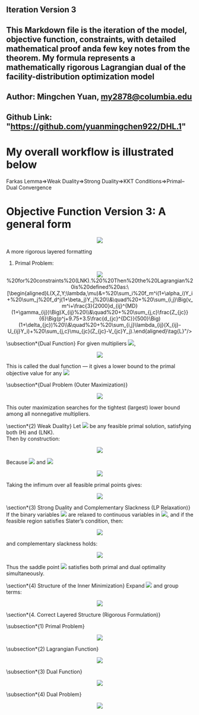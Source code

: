 ## Iteration Version 3
  
## This Markdown file is the iteration of the model, objective function, constraints, with detailed mathematical proof anda  few key notes from the theorem. My formula represents a mathematically rigorous Lagrangian dual of the facility-distribution optimization model
  
## Author: Mingchen Yuan, my2878@columbia.edu
## Github Link: "https://github.com/yuanmingchen922/DHL.1"
  
  
# My overall workflow is illustrated below 
Farkas Lemma⇒Weak Duality⇒Strong Duality⇒KKT Conditions⇒Primal–Dual Convergence
  
# Objective Function Version 3: A general form 
<p align="center"><img src="https://latex.codecogs.com/gif.latex?\boxed{\max_{\lambda,\mu%20\ge%200}%20\;%20\min_{X,Z,Y}%20\;\Bigg[\sum_i%20f_m^i(1+\alpha_i)Y_i+\sum_j%20f_d^j(1+\beta_j)Y_j+\sum_{i,j}\Big(v_m^i+\frac{3}{2000}d^{MD}_{ij}(1+\gamma_{ij})\Big)X_{ij}+\sum_{j,c}\frac{Z_{jc}}{6}\Big(p^j+9.75+3.5\frac{d^{DC}_{jc}}{500}\Big)(1+\delta_{jc})+\sum_{i,j}\lambda_{ij}(X_{ij}-U_{ij}Y_i)+\sum_{j,c}\mu_{jc}(Z_{jc}-V_{jc}Y_j)\Bigg]}"/></p>  
  
  
A more rigorous layered formatting 
1. Primal Problem:
<p align="center"><img src="https://latex.codecogs.com/gif.latex?\\min_{X,Z,Y}%20\quad%20&amp;%20f(X,Z,Y)%20\\\text{s.t.}%20\quad%20&amp;%20g_{ij}(X,Y)%20=%20X_{ij}%20-%20U_{ij}Y_i%20\le%200,%20\\&amp;%20h_{jc}(Z,Y)%20=%20Z_{jc}%20-%20V_{jc}Y_j%20\le%200.\<img src="https://latex.codecogs.com/gif.latex?$3.%20Lagrange%20Function:%20L(X,Z,Y;\lambda,\mu)&amp;amp;=%20f(X,Z,Y)+%20\sum_{i,j}%20\lambda_{ij}(X_{ij}%20-%20U_{ij}Y_i)+%20\sum_{j,c}%20\mu_{jc}(Z_{jc}%20-%20V_{jc}Y_j),%20\\&amp;amp;\text{where%20}%20\lambda_{ij},%20\mu_{jc}%20\ge%2003.%20Dual%20Function:%20G(\lambda,\mu)=%20\min_{X,Z,Y}%20\;%20L(X,Z,Y;\lambda,\mu).%20The%20dual%20function%20represents%20the%20minimum%20value%20of%20the%20Lagrangian%20for%20fixed%20multipliers(\lambda,\mu),%20and%20it%20provides%20a%20lower%20bound%20on%20the%20optimal%20value%20of%20the%20primal%20problem%20by%20the%20Weak%20Duality%20Theorem4.%20Dual%20Problem:%20\max_{\lambda,\mu%20\ge%200}%20\;%20G(\lambda,\mu)The%20dual%20problem%20seeks%20the%20tightest%20possible%20lower%20bound%20by%20optimizing%20over%20all%20nonnegative%20multipliers.Under%20convexity%20and%20Slater’s%20condition,%20strong%20duality%20holds:%20\min_{X,Z,Y}%20f(X,Z,Y)=%20\max_{\lambda,\mu%20\ge%200}%20G(\lambda,\mu)#%20Notations%20and%20Variablesi,j∈I:%20candidate%20manufacturing%20and%20distribution%20locationsc∈C:%20customersDecision%20Variables:%20Xij​≥0(flow of bottles from MFG i to DC j),%20Zjc​≥0(flow from DC j to customer c),%20Yi​,Yj​∈[0,1]%20(binary open/close decisions)Upper%20bounds:%20Uij​&amp;gt;0,%20Vjc​=Dc​&amp;gt;0%20used%20to%20replace%20the%20Big-MParameters:%20fmi​,fdj​,vmi​,dijMD​,djcDC​,pj%20include%20cost%20and%20transportationScenario%20coefficients:%20αi​,βj​,γij​,δjcMultiplier:%20λij​≥0%20​,μjc​≥0%20as%20a%20outer%20layer%20dual%20parametersContinuous%20variables%20must%20be%20non-negative,%20location%20variables%20must%20be%20binary#%20Constraints(Demand%20Satisfaction%20)%20∑​Zjc​=Dc​,%20∀c∈C,(Flow%20Balance)%20c∑​Zjc​=i∑​Xij​,%20∀j∈I,%20(Variable%20Domains)%20X,Z≥0,Yi​,Yj​∈{0,1}.(Linking%20Constraint%20needs%20to%20be%20relaxed)%20Xij​≤Uij​Yi​,Zjc​≤Vjc​YjNotes%20regarding%20Big-M%20constraints%20(linking%20Variable)Big-M%20linking%20constraints%20in%20Version%201%20stated%20the%20following:%20X_{ij}\le%20MY_i,%20Z_{jc}\le%20MY_j.%20In%20this%20version%20(Ver_3),%20I%20introduced%20Lagrangian%20Relaxation.%20The%20constraints%20are%20softened.%20It&amp;#39;s%20no%20longer%20considered%20a%20hard%20constraint%20in%20the%20inner%20problem.%20I%20multiply%20λij%20and%20μjc%20as%20stated%20below:%20\max\sum_{i,j}\lambda_{ij}(X_{ij}-U_{ij}Y_i)+\sum_{j,c}\mu_{jc}(Z_{jc}-V_{jc}Y_j)Then%20the%20max%20function%20penalized%20any%20violation%20of%20these%20constraints,%20making%20the%20inner%20problem%20easier%20to%20solve.%20Approaches%20through%20using%20fewer%20constraints%20and%20separable%20structure#%20The%20following%20parts%20show%20mathematical%20proof%20for%20several%20parts%20that%20need%20to%20be%20satisfied%20in%20order%20to%20find%20the%20optimum%20for%20all%20feasible%20solutionsAll%20variables%20and%20constraints%20are%20stated%20earlier.%20Denote%20hard%20constraints%201-3%20as%20H,%20and%20take%20the%20linking%20constraint%20in%20Lagrange%20to%20be%20relaxed,%20denote%20LKProof:%20The%20following%20consists%20of%20several%20parts%20Firstly,%20define%20the%20Lagrangian%20Function%20and%20the%20dual%20function\section*{1)%20Lagrangian%20and%20Dual%20Function}\subsection*{Lagrangian%20Function}Introduce%20nonnegative%20multipliers%20\(\lambda_{ij},%20\mu_{jc}%20\ge%200"/>%20for%20constraints%20(LNK).%20%20Then%20the%20Lagrangian%20is%20defined%20as:\[\begin{aligned}L(X,Z,Y;\lambda,\mu)&amp;=%20\sum_i%20f_m^i(1+\alpha_i)Y_i+%20\sum_j%20f_d^j(1+\beta_j)Y_j%20\\&amp;\quad%20+%20\sum_{i,j}\Big(v_m^i+\frac{3}{2000}d_{ij}^{MD}(1+\gamma_{ij})\Big)X_{ij}%20\\&amp;\quad%20+%20\sum_{j,c}\frac{Z_{jc}}{6}\Big(p^j+9.75+3.5\frac{d_{jc}^{DC}}{500}\Big)(1+\delta_{jc})%20\\&amp;\quad%20+%20\sum_{i,j}\lambda_{ij}(X_{ij}-U_{ij}Y_i)+%20\sum_{j,c}\mu_{jc}(Z_{jc}-V_{jc}Y_j).\end{aligned}\tag{L}"/></p>  
  
  
\subsection*{Dual Function}
For given multipliers <img src="https://latex.codecogs.com/gif.latex?\lambda,\mu"/>,
<p align="center"><img src="https://latex.codecogs.com/gif.latex?g(\lambda,\mu)=%20\inf_{(X,Z,Y)\text{%20s.t.%20}(H)}%20L(X,Z,Y;\lambda,\mu).\tag{g}"/></p>  
  
This is called the dual function — it gives a lower bound to the primal objective value for any <img src="https://latex.codecogs.com/gif.latex?\lambda,\mu\ge0."/>
  
\subsection*{Dual Problem (Outer Maximization)}
<p align="center"><img src="https://latex.codecogs.com/gif.latex?\max_{\lambda\ge0,\%20\mu\ge0}%20\;%20g(\lambda,\mu).\tag{D}"/></p>  
  
This outer maximization searches for the tightest (largest) lower bound among all nonnegative multipliers.
  
\section*{2) Weak Duality}
Let <img src="https://latex.codecogs.com/gif.latex?(\bar%20X,\bar%20Z,\bar%20Y)"/> be any feasible primal solution, satisfying both (H) and (LNK).  
Then by construction:
<p align="center"><img src="https://latex.codecogs.com/gif.latex?L(\bar%20X,\bar%20Z,\bar%20Y;\lambda,\mu)=%20\text{Cost}(\bar%20X,\bar%20Z,\bar%20Y)+%20\sum_{i,j}\lambda_{ij}(\bar%20X_{ij}-U_{ij}\bar%20Y_i)+%20\sum_{j,c}\mu_{jc}(\bar%20Z_{jc}-V_{jc}\bar%20Y_j)."/></p>  
  
Because <img src="https://latex.codecogs.com/gif.latex?\lambda,\mu\ge0"/> and <img src="https://latex.codecogs.com/gif.latex?\bar%20X_{ij}\le%20U_{ij}\bar%20Y_i,%20\bar%20Z_{jc}\le%20V_{jc}\bar%20Y_j,"/>
<p align="center"><img src="https://latex.codecogs.com/gif.latex?L(\bar%20X,\bar%20Z,\bar%20Y;\lambda,\mu)\le%20\text{Cost}(\bar%20X,\bar%20Z,\bar%20Y)."/></p>  
  
Taking the infimum over all feasible primal points gives:
<p align="center"><img src="https://latex.codecogs.com/gif.latex?\boxed{g(\lambda,\mu)\le%20p^*=\min_{(H),(LNK)}%20\text{Cost},\qquad\max_{\lambda,\mu\ge0}%20g(\lambda,\mu)\le%20p^*.}\tag{Weak%20Duality}"/></p>  
  
  
\section*{3) Strong Duality and Complementary Slackness (LP Relaxation)}
If the binary variables <img src="https://latex.codecogs.com/gif.latex?Y_i,%20Y_j"/> are relaxed to continuous variables in <img src="https://latex.codecogs.com/gif.latex?[0,1]"/>, and if the feasible region satisfies Slater’s condition, then:
<p align="center"><img src="https://latex.codecogs.com/gif.latex?\min_{(H),(LNK)}%20\text{Cost}=\max_{\lambda,\mu\ge0}%20g(\lambda,\mu)=L(X^*,Z^*,Y^*;\lambda^*,\mu^*),"/></p>  
  
and complementary slackness holds:
<p align="center"><img src="https://latex.codecogs.com/gif.latex?\lambda_{ij}^*(X_{ij}^*-U_{ij}Y_i^*)=0,\quad\mu_{jc}^*(Z_{jc}^*-V_{jc}Y_j^*)=0.\tag{CS}"/></p>  
  
Thus the saddle point <img src="https://latex.codecogs.com/gif.latex?(X^*,Z^*,Y^*;\lambda^*,\mu^*)"/> satisfies both primal and dual optimality simultaneously.
  
\section*{4) Structure of the Inner Minimization}
Expand <img src="https://latex.codecogs.com/gif.latex?L"/> and group terms:
<p align="center"><img src="https://latex.codecogs.com/gif.latex?\begin{aligned}L&amp;=\sum_i%20\Big(f_m^i(1+\alpha_i)-\sum_j\lambda_{ij}U_{ij}\Big)Y_i+\sum_j%20\Big(f_d^j(1+\beta_j)-\sum_c\mu_{jc}V_{jc}\Big)Y_j\\&amp;\quad+\sum_{i,j}\Big(v_m^i+\frac{3}{2000}d_{ij}^{MD}(1+\gamma_{ij})+\lambda_{ij}\Big)X_{ij}\\&amp;\quad+\sum_{j,c}\Big[\frac{1}{6}\Big(p^j+9.75+3.5\frac{d_{jc}^{DC}}{500}\Big)(1+\delta_{jc})+\mu_{jc}\Big]Z_{jc}.\end{aligned}\tag{Sep}"/></p>  
  
  
\section*{4. Correct Layered Structure (Rigorous Formulation)}
  
\subsection*{1) Primal Problem}
<p align="center"><img src="https://latex.codecogs.com/gif.latex?\begin{aligned}\min_{X,Z,Y}%20\quad%20&amp;%20f(X,Z,Y)%20\\\text{s.t.}%20\quad%20&amp;%20g_{ij}(X,Y)%20=%20X_{ij}%20-%20U_{ij}Y_i%20\le%200,%20\\&amp;%20h_{jc}(Z,Y)%20=%20Z_{jc}%20-%20V_{jc}Y_j%20\le%200.\end{aligned}"/></p>  
  
  
\subsection*{2) Lagrangian Function}
<p align="center"><img src="https://latex.codecogs.com/gif.latex?L(X,Z,Y;\lambda,\mu)=%20f(X,Z,Y)+%20\sum_{i,j}\lambda_{ij}(X_{ij}-U_{ij}Y_i)+%20\sum_{j,c}\mu_{jc}(Z_{jc}-V_{jc}Y_j),\quad%20\lambda,\mu%20\ge%200."/></p>  
  
  
\subsection*{3) Dual Function}
<p align="center"><img src="https://latex.codecogs.com/gif.latex?G(\lambda,\mu)=%20\min_{X,Z,Y}%20L(X,Z,Y;\lambda,\mu)."/></p>  
  
  
\subsection*{4) Dual Problem}
<p align="center"><img src="https://latex.codecogs.com/gif.latex?\max_{\lambda,\mu%20\ge%200}%20G(\lambda,\mu)."/></p>  
  
  
  
  
  
  